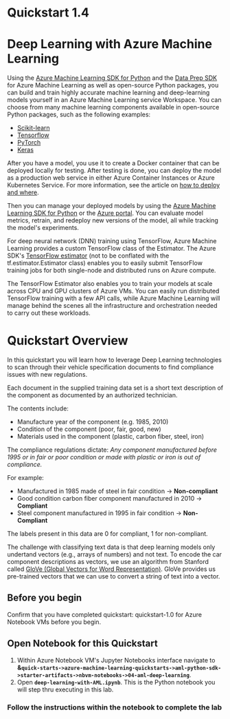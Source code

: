 # Quickstart 1.4
# Deep Learning with Azure Machine Learning

Using the [Azure Machine Learning SDK for Python](https://docs.microsoft.com/python/api/overview/azure/ml/intro?view=azure-ml-py) and the [Data Prep SDK](https://docs.microsoft.com/python/api/overview/azure/dataprep/intro?view=azure-dataprep-py) for Azure Machine Learning as well as open-source Python packages, you can build and train highly accurate machine learning and deep-learning models yourself in an Azure Machine Learning service Workspace. You can choose from many machine learning components available in open-source Python packages, such as the following examples:

- [Scikit-learn](https://scikit-learn.org/stable/)
- [Tensorflow](https://www.tensorflow.org/)
- [PyTorch](https://pytorch.org/)
- [Keras](https://keras.io/)

After you have a model, you use it to create a Docker container that can be deployed locally for testing. After testing is done, you can deploy the model as a production web service in either Azure Container Instances or Azure Kubernetes Service. For more information, see the article on [how to deploy and where](https://docs.microsoft.com/azure/machine-learning/service/how-to-deploy-and-where).

Then you can manage your deployed models by using the [Azure Machine Learning SDK for Python](https://docs.microsoft.com/python/api/overview/azure/ml/intro?view=azure-ml-py) or the [Azure portal](https://portal.azure.com). You can evaluate model metrics, retrain, and redeploy new versions of the model, all while tracking the model's experiments.

For deep neural network (DNN) training using TensorFlow, Azure Machine Learning provides a custom TensorFlow class of the Estimator. The Azure SDK's [TensorFlow estimator](https://docs.microsoft.com/python/api/azureml-train-core/azureml.train.dnn.tensorflow?view=azure-ml-py) (not to be conflated with the tf.estimator.Estimator class) enables you to easily submit TensorFlow training jobs for both single-node and distributed runs on Azure compute.

The TensorFlow Estimator also enables you to train your models at scale across CPU and GPU clusters of Azure VMs. You can easily run distributed TensorFlow training with a few API calls, while Azure Machine Learning will manage behind the scenes all the infrastructure and orchestration needed to carry out these workloads.

# Quickstart Overview
In this quickstart you will learn how to leverage Deep Learning technologies to scan through their vehicle specification documents to find compliance issues with new regulations.

Each document in the supplied training data set is a short text description of the component as documented by an authorized technician.

The contents include:
- Manufacture year of the component (e.g. 1985, 2010)
- Condition of the component (poor, fair, good, new)
- Materials used in the component (plastic, carbon fiber, steel, iron)

The compliance regulations dictate:
*Any component manufactured before 1995 or in fair or poor condition or made with plastic or iron is out of compliance.*

For example:
* Manufactured in 1985 made of steel in fair condition -> **Non-compliant**
* Good condition carbon fiber component manufactured in 2010 -> **Compliant**
* Steel component manufactured in 1995 in fair condition -> **Non-Compliant**

The labels present in this data are 0 for compliant, 1 for non-compliant.

The challenge with classifying text data is that deep learning models only undertand vectors (e.g., arrays of numbers) and not text. To encode the car component descriptions as vectors, we use an algorithm from Stanford called [GloVe (Global Vectors for Word Representation)](https://nlp.stanford.edu/projects/glove/). GloVe provides us pre-trained vectors that we can use to convert a string of text into a vector. 

## Before you begin

Confirm that you have completed quickstart: quickstart-1.0 for Azure Notebook VMs before you begin.

## Open Notebook for this Quickstart
1. Within Azure Notebook VM's Jupyter Notebooks interface navigate to **&`quick-starts->azure-machine-learning-quickstarts->aml-python-sdk->starter-artifacts->nbvm-notebooks->04-aml-deep-learning`**. 
2. Open **`deep-learning-with-AML.ipynb`**. This is the Python notebook you will step thru executing in this lab.

### Follow the instructions within the notebook to complete the lab
